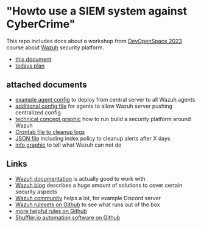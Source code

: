 # "Howto use a SIEM system against CyberCrime"

This repo includes docs about a workshop from [DevOpenSpace 2023](https://devopenspace.de) course about [Wazuh](https://wazuh.com) security platform.

* [this document](./Readme.md)
* [todays plan](./workshop_overview.md)

## attached documents

* [example agent config](./agent.conf) to deploy from central server to all Wazuh agents
* [additional config file](./local_internal_options.conf) for agents to allow Wazuh server pushing centralized config
* [technical concept graphic](./technical_concept_draft.jpg) how to run build a security platform around Wazuh
* [Crontab file to cleanup logs](./wazuh_cleanup_crontab)
* [JSON file](./wazuh_index_policy.json) including index policy to cleanup alerts after X days
* [info graphic](./what_Wazuh_is_not.jpg) to tell what Wazuh can not do

## Links

* [Wazuh documentation](https://documentation.wazuh.com/current/getting-started/index.html) is actually good to work with
* [Wazuh blog](https://wazuh.com/blog/) describes a huge amount of solutions to cover certain security aspects
* [Wazuh community](https://wazuh.com/community/) helps a lot, for example Discord server
* [Wazuh rulesets on Github](https://github.com/wazuh/wazuh-ruleset) to see what runs out of the box
* [more helpful rules on Github](https://github.com/socfortress/Wazuh-Rules)
* [Shuffler.io automation software on Github](https://github.com/orgs/Shuffle/repositories)